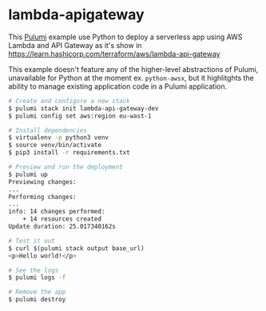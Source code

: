 # lambda-apigateway

This [Pulumi](https://github.com/pulumi/pulumi) example use Python to deploy a serverless app using AWS Lambda and API Gateway as it's show in https://learn.hashicorp.com/terraform/aws/lambda-api-gateway

This example doesn't feature any of the higher-level abstractions of Pulumi, unavailable for Python at the moment ex. `python-awsx`, but it highlitghts the ability to manage existing application code in a Pulumi application.

```bash
# Create and configure a new stack
$ pulumi stack init lambda-api-gateway-dev
$ pulumi config set aws:region eu-wast-1

# Install dependencies
$ virtualenv -p python3 venv
$ source venv/bin/activate
$ pip3 install -r requirements.txt

# Preview and run the deployment
$ pulumi up
Previewing changes:
...
Performing changes:
...
info: 14 changes performed:
    + 14 resources created
Update duration: 25.017340162s

# Test it out
$ curl $(pulumi stack output base_url)
<p>Hello world!</p>

# See the logs
$ pulumi logs -f

# Remove the app
$ pulumi destroy
```
